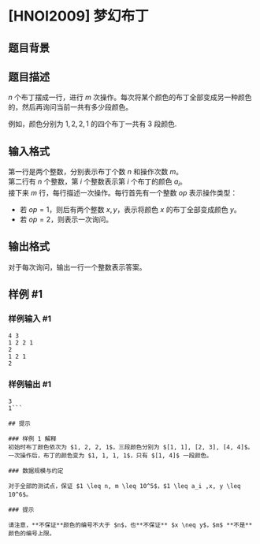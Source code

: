 # [HNOI2009] 梦幻布丁

## 题目背景



## 题目描述

$n$ 个布丁摆成一行，进行 $m$ 次操作。每次将某个颜色的布丁全部变成另一种颜色的，然后再询问当前一共有多少段颜色。

例如，颜色分别为 $1,2,2,1$ 的四个布丁一共有 $3$ 段颜色.

## 输入格式

第一行是两个整数，分别表示布丁个数 $n$ 和操作次数 $m$。  
第二行有 $n$ 个整数，第 $i$ 个整数表示第 $i$ 个布丁的颜色 $a_i$。  
接下来 $m$ 行，每行描述一次操作。每行首先有一个整数 $op$ 表示操作类型：
- 若 $op = 1$，则后有两个整数 $x, y$，表示将颜色 $x$ 的布丁全部变成颜色 $y$。
- 若 $op = 2$，则表示一次询问。

## 输出格式

对于每次询问，输出一行一个整数表示答案。

## 样例 #1

### 样例输入 #1
```
4 3
1 2 2 1
2
1 2 1
2
```

### 样例输出 #1

```
3
1```

## 提示

### 样例 1 解释
初始时布丁颜色依次为 $1, 2, 2, 1$，三段颜色分别为 $[1, 1], [2, 3], [4, 4]$。  
一次操作后，布丁的颜色变为 $1, 1, 1, 1$，只有 $[1, 4]$ 一段颜色。

### 数据规模与约定

对于全部的测试点，保证 $1 \leq n, m \leq 10^5$，$1 \leq a_i ,x, y \leq 10^6$。

### 提示

请注意，**不保证**颜色的编号不大于 $n$，也**不保证** $x \neq y$，$m$ **不是**颜色的编号上限。
